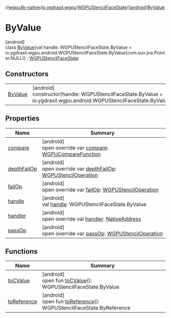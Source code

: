//[wgpu4k-native](../../../../index.md)/[io.ygdrasil.wgpu](../../index.md)/[WGPUStencilFaceState](../index.md)/[[android]ByValue](index.md)

# ByValue

[android]\
class [ByValue](index.md)(val handle: WGPUStencilFaceState.ByValue = io.ygdrasil.wgpu.android.WGPUStencilFaceState.ByValue(com.sun.jna.Pointer.NULL)) : [WGPUStencilFaceState](../index.md)

## Constructors

| | |
|---|---|
| [ByValue](-by-value.md) | [android]<br>constructor(handle: WGPUStencilFaceState.ByValue = io.ygdrasil.wgpu.android.WGPUStencilFaceState.ByValue(com.sun.jna.Pointer.NULL)) |

## Properties

| Name | Summary |
|---|---|
| [compare](compare.md) | [android]<br>open override var [compare](compare.md): [WGPUCompareFunction](../../-w-g-p-u-compare-function/index.md) |
| [depthFailOp](depth-fail-op.md) | [android]<br>open override var [depthFailOp](depth-fail-op.md): [WGPUStencilOperation](../../-w-g-p-u-stencil-operation/index.md) |
| [failOp](fail-op.md) | [android]<br>open override var [failOp](fail-op.md): [WGPUStencilOperation](../../-w-g-p-u-stencil-operation/index.md) |
| [handle](handle.md) | [android]<br>val [handle](handle.md): WGPUStencilFaceState.ByValue |
| [handler](handler.md) | [android]<br>open override val [handler](handler.md): [NativeAddress](../../../ffi/-native-address/index.md) |
| [passOp](pass-op.md) | [android]<br>open override var [passOp](pass-op.md): [WGPUStencilOperation](../../-w-g-p-u-stencil-operation/index.md) |

## Functions

| Name | Summary |
|---|---|
| [toCValue](../[android]to-c-value.md) | [android]<br>open fun [toCValue](../[android]to-c-value.md)(): WGPUStencilFaceState.ByValue |
| [toReference](../to-reference.md) | [android]<br>open fun [toReference](../to-reference.md)(): WGPUStencilFaceState.ByReference |